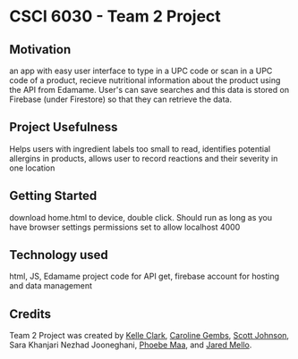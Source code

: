 # CSCI 6030 - Team 2 Project

## Motivation
an app with easy user interface to type in a UPC code or scan in a UPC code of a product, recieve nutritional information about the product using the API from Edamame.  User's can save searches and this data is stored on Firebase (under Firestore) so that they can retrieve the data.

## Project Usefulness
Helps users with ingredient labels too small to read, identifies potential allergins in products, allows user to record reactions and their severity in one location

## Getting Started
download home.html to device, double click. Should run as long as you have browser settings permissions set to allow localhost 4000

## Technology used
html, JS, Edamame project code for API get, firebase account for hosting and data management

## Credits
Team 2 Project was created by [Kelle Clark](https://github.com/KelleClark), [Caroline Gembs](https://github.com/cgembs), [Scott Johnson](https://github.com/rscottjohnson), Sara Khanjari Nezhad Jooneghani, [Phoebe Maa](https://github.com/phmaa), and [Jared Mello](https://github.com/Jared-Mello).
